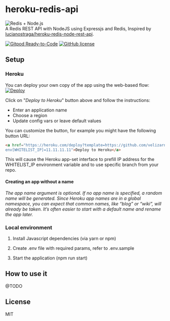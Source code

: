 # heroku-redis-api

![Redis + Node.js](public/redis-node.png)<br />
A Redis REST API with NodeJS using Expressjs and Redis, Inspired by [lucianostraga/heroku-redis-node-rest-api](https://github.com/lucianostraga/heroku-redis-node-rest-api).

[![Gitpod Ready-to-Code](https://img.shields.io/badge/Gitpod-Ready--to--Code-blue?logo=gitpod)](https://gitpod.io/#https://github.com/velizarn/heroku-redis-api)
[![GitHub license](https://img.shields.io/badge/license-MIT-blue.svg)](https://github.com/velizarn/heroku-redis-api/blob/main/LICENSE)

## Setup

### Heroku

You can deploy your own copy of the app using the web-based flow:<br />
[![Deploy](https://www.herokucdn.com/deploy/button.svg)](https://heroku.com/deploy?template=https://github.com/velizarn/heroku-redis-api/tree/main)

Click on "*Deploy to Heroku*" button above and follow the instructions:
* Enter an application name
* Choose a region
* Update config vars or leave default values

You can customize the button, for example you might have the following button URL:
```html
<a href="https://heroku.com/deploy?template=https://github.com/velizarn/heroku-redis-api/tree/main&
env[WHITELIST_IP]=11.11.11.11">Deploy to Heroku</a>
```
This will cause the Heroku app-set interface to prefill IP address for the WHITELIST_IP environment variable and to use specific branch from your repo.

#### Creating an app without a name

*The app name argument is optional. If no app name is specified, a random name will be generated.
Since Heroku app names are in a global namespace, you can expect that common names, like “blog” or “wiki”, will already be taken. It’s often easier to start with a default name and rename the app later.*

### Local environment

1) Install Javascript dependencies (via yarn or npm)

2) Create .env file with required params, refer to .env.sample

3) Start the application (npm run start)

## How to use it

@TODO

## License

MIT
